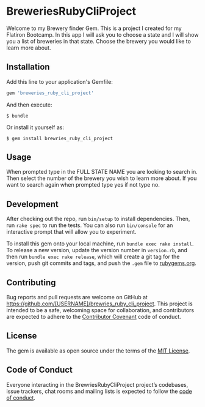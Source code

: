 # BreweriesRubyCliProject

Welcome to my Brewery finder Gem.  This is a project I created for my Flatiron Bootcamp.  In this app I will ask you to choose a state and I will show you a list of breweries in that state. Choose the brewery you would like to learn more about.

## Installation

Add this line to your application's Gemfile:

```ruby
gem 'breweries_ruby_cli_project'
```

And then execute:

    $ bundle

Or install it yourself as:

    $ gem install brewries_ruby_cli_project

## Usage

When prompted type in the FULL STATE NAME you are looking to search in.  Then select the number of the brewery you wish to learn more about.  If you want to search again when prompted type yes if not type no.

## Development

After checking out the repo, run `bin/setup` to install dependencies. Then, run `rake spec` to run the tests. You can also run `bin/console` for an interactive prompt that will allow you to experiment.

To install this gem onto your local machine, run `bundle exec rake install`. To release a new version, update the version number in `version.rb`, and then run `bundle exec rake release`, which will create a git tag for the version, push git commits and tags, and push the `.gem` file to [rubygems.org](https://rubygems.org).

## Contributing

Bug reports and pull requests are welcome on GitHub at https://github.com/[USERNAME]/brewries_ruby_cli_project. This project is intended to be a safe, welcoming space for collaboration, and contributors are expected to adhere to the [Contributor Covenant](http://contributor-covenant.org) code of conduct.

## License

The gem is available as open source under the terms of the [MIT License](https://opensource.org/licenses/MIT).

## Code of Conduct

Everyone interacting in the BrewriesRubyCliProject project’s codebases, issue trackers, chat rooms and mailing lists is expected to follow the [code of conduct](https://github.com/[USERNAME]/brewries_ruby_cli_project/blob/master/CODE_OF_CONDUCT.md).
